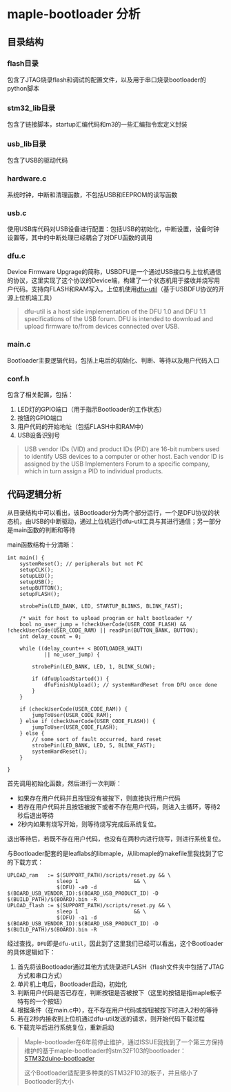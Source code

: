 # maple-bootloader 分析

## 目录结构
### flash目录
包含了JTAG烧录flash和调试的配置文件，以及用于串口烧录bootloader的python脚本
### stm32\_lib目录
包含了链接脚本，startup汇编代码和m3的一些汇编指令宏定义封装
### usb\_lib目录
包含了USB的驱动代码
### hardware.c
系统时钟，中断和清理函数，不包括USB和EEPROM的读写函数
### usb.c
使用USB库代码对USB设备进行配置：包括USB的初始化，中断设置，设备时钟设置等，其中的中断处理已经耦合了对DFU函数的调用
### dfu.c
Device Firmware Upgrage的简称，USBDFU是一个通过USB接口与上位机通信的协议，这里实现了这个协议的Device端，构建了一个状态机用于接收并烧写用户代码。支持向FLASH和RAM写入。上位机使用[dfu-util](http://dfu-util.sourceforge.net)（基于USBDFU协议的开源上位机端工具）
>dfu-util is a host side implementation of the DFU 1.0 and DFU 1.1 specifications of the USB forum. DFU is intended to download and upload firmware to/from devices connected over USB.

### main.c
Bootloader主要逻辑代码，包括上电后的初始化、判断、等待以及用户代码入口

### conf.h
包含了相关配置，包括：

1. LED灯的GPIO端口（用于指示Bootloader的工作状态）
2. 按钮的GPIO端口
3. 用户代码的开始地址（包括FLASH中和RAM中）
4. USB设备识别号

>USB vendor IDs (VID) and product IDs (PID) are 16-bit numbers used to identify USB devices to a computer or other host. Each vendor ID is assigned by the USB Implementers Forum to a specific company, which in turn assign a PID to individual products.

## 代码逻辑分析
从目录结构中可以看出，该Bootloader分为两个部分运行，一个是DFU协议的状态机，由USB的中断驱动，通过上位机运行dfu-util工具与其进行通信；另一部分是main函数的判断和等待

main函数结构十分清晰：

```
int main() {
    systemReset(); // peripherals but not PC
    setupCLK();
    setupLED();
    setupUSB();
    setupBUTTON();
    setupFLASH();

    strobePin(LED_BANK, LED, STARTUP_BLINKS, BLINK_FAST);

    /* wait for host to upload program or halt bootloader */
    bool no_user_jump = !checkUserCode(USER_CODE_FLASH) && !checkUserCode(USER_CODE_RAM) || readPin(BUTTON_BANK, BUTTON);
    int delay_count = 0;

    while ((delay_count++ < BOOTLOADER_WAIT)
            || no_user_jump) {

        strobePin(LED_BANK, LED, 1, BLINK_SLOW);

        if (dfuUploadStarted()) {
            dfuFinishUpload(); // systemHardReset from DFU once done
        }
    }

    if (checkUserCode(USER_CODE_RAM)) {
        jumpToUser(USER_CODE_RAM);
    } else if (checkUserCode(USER_CODE_FLASH)) {
        jumpToUser(USER_CODE_FLASH);
    } else {
        // some sort of fault occurred, hard reset
        strobePin(LED_BANK, LED, 5, BLINK_FAST);
        systemHardReset();
    }

}
```
首先调用初始化函数，然后进行一次判断：

* 如果存在用户代码并且按钮没有被按下，则直接执行用户代码
* 若存在用户代码并且按钮被按下或者不存在用户代码，则进入主循环，等待2秒后退出等待
* 2秒内如果有烧写开始，则等待烧写完成后系统复位。

退出等待后，若既不存在用户代码，也没有在两秒内进行烧写，则进行系统复位。

与Bootloader配套的是leaflabs的libmaple，从libmaple的makefile里我找到了它的下载方式：

```
UPLOAD_ram   := $(SUPPORT_PATH)/scripts/reset.py && \
                sleep 1                  && \
                $(DFU) -a0 -d $(BOARD_USB_VENDOR_ID):$(BOARD_USB_PRODUCT_ID) -D $(BUILD_PATH)/$(BOARD).bin -R
UPLOAD_flash := $(SUPPORT_PATH)/scripts/reset.py && \
                sleep 1                  && \
                $(DFU) -a1 -d $(BOARD_USB_VENDOR_ID):$(BOARD_USB_PRODUCT_ID) -D $(BUILD_PATH)/$(BOARD).bin -R
```
经过查找，`DFU`即是`dfu-util`，因此到了这里我们已经可以看出，这个Bootloader的具体逻辑如下：

1. 首先将该Bootloader通过其他方式烧录进FLASH（flash文件夹中包括了JTAG方式和串口方式）
2. 单片机上电后，Bootloader启动，初始化
3. 判断用户代码是否已存在，判断按钮是否被按下（这里的按钮是指maple板子特有的一个按钮）
4. 根据条件（在main.c中），在不存在用户代码或按钮被按下时进入2秒的等待
5. 若在2秒内接收到上位机通过dfu-util发送的请求，则开始代码下载过程
6. 下载完毕后进行系统复位，重新启动


>Maple-bootloader在6年前停止维护，通过ISSUE我找到了一个第三方保持维护的基于maple-bootloader的stm32F103的bootloader：[STM32duino-bootloader](https://github.com/rogerclarkmelbourne/STM32duino-bootloader)
>
>这个Bootloader适配更多种类的STM32F103的板子，并且缩小了Bootloader的大小